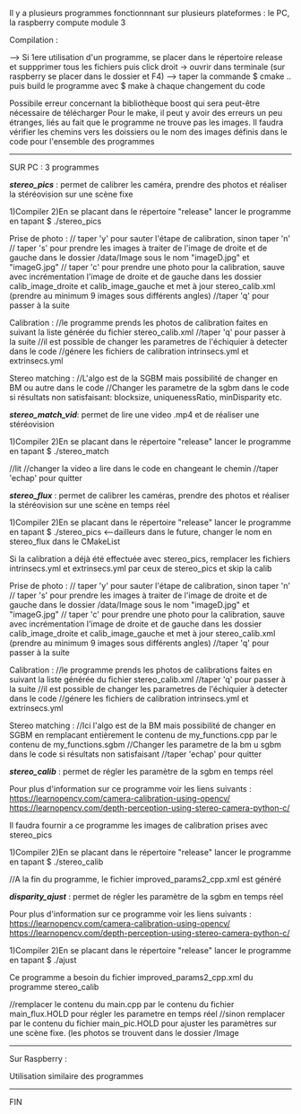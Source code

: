Il y a plusieurs programmes fonctionnnant sur plusieurs plateformes : le PC, la raspberry compute module 3 

Compilation : 

--> Si 1ere utilisation d'un programme, se placer dans le répertoire release et suppprimer tous les fichiers puis click droit -> ouvrir dans terminale  (sur raspberry se placer dans le dossier et F4)
--> taper la commande $ cmake .. puis build le programme avec $ make à chaque changement du code

Possibile erreur concernant la bibliothèque boost qui sera peut-être nécessaire de télécharger
Pour le make, il peut y avoir des erreurs un peu  étranges, liés au fait que le programme ne trouve pas les images. Il faudra vérifier les chemins vers les doissiers ou le nom des images définis dans le code pour l'ensemble des programmes

-------------------------------------------------------------------------------------------------------------------------------------------------------------------------------------------------------

SUR PC : 3 programmes

***stereo_pics*** : permet de calibrer les caméra, prendre des photos et réaliser la stéréovision sur une scène fixe

1)Compiler
2)En se placant dans le répertoire "release" lancer le programme en tapant $ ./stereo_pics

Prise de photo :
// taper 'y' pour sauter l'étape de calibration, sinon taper 'n'
// taper 's' pour prendre les images à traiter de l'image de droite et de gauche dans le dossier /data/Image sous le nom "imageD.jpg" et "imageG.jpg"
// taper 'c' pour prendre une photo pour la calibration, sauve avec incrémentation l'image de droite et de gauche dans les dossier calib_image_droite et calib_image_gauche et met à jour stereo_calib.xml
(prendre au  minimum 9 images sous différents angles) 
//taper 'q' pour passer à la suite

Calibration :
//le programme prends les photos de calibration faites en suivant la liste générée du fichier stereo_calib.xml
//taper 'q' pour passer à la suite
//il est possible de changer les parametres de l'échiquier à detecter dans le code
//génere les fichiers de calibration intrinsecs.yml et extrinsecs.yml

Stereo matching :
//L'algo est de la SGBM mais possibilité de changer en BM ou autre dans le code
//Changer les parametre de la sgbm dans le code si résultats non satisfaisant: blocksize, uniquenessRatio, minDisparity etc.


***stereo_match_vid***: permet de lire une video .mp4 et de réaliser une stéréovision

1)Compiler
2)En se placant dans le répertoire "release" lancer le programme en tapant $ ./stereo_match

//lit 
//changer la video a lire dans le code en changeant le chemin 
//taper 'echap' pour quitter


***stereo_flux*** : permet de calibrer les caméras, prendre des photos et réaliser la stéréovision sur une scène en temps réel

1)Compiler
2)En se placant dans le répertoire "release" lancer le programme en tapant $ ./stereo_pics    <--dailleurs dans le future, changer le nom en stereo_flux dans le CMakeList

Si la calibration a déjà été effectuée avec stereo_pics, remplacer les fichiers intrinsecs.yml et extrinsecs.yml par ceux de stereo_pics et skip la calib

Prise de photo :
// taper 'y' pour sauter l'étape de calibration, sinon taper 'n'
// taper 's' pour prendre les images à traiter de l'image de droite et de gauche dans le dossier /data/Image sous le nom "imageD.jpg" et "imageG.jpg"
// taper 'c' pour prendre une photo pour la calibration, sauve avec incrémentation l'image de droite et de gauche dans les dossier calib_image_droite et calib_image_gauche et met à jour stereo_calib.xml
(prendre au  minimum 9 images sous différents angles) 
//taper 'q' pour passer à la suite

Calibration :
//le programme prends les photos de calibrations faites en suivant la liste générée du fichier stereo_calib.xml
//taper 'q' pour passer à la suite
//il est possible de changer les parametres de l'échiquier à detecter dans le code
//génere les fichiers de calibration intrinsecs.yml et extrinsecs.yml

Stereo matching :
//Ici l'algo est de la BM mais possibilité de changer en SGBM en remplacant entièrement le contenu de my_functions.cpp par le contenu de my_functions.sgbm
//Changer les parametre de la bm u sgbm dans le code si résultats non satisfaisant
//taper 'echap' pour quitter


***stereo_calib*** : permet de régler les paramètre de la sgbm en temps réel

Pour plus d'information sur ce programme voir les liens suivants :
https://learnopencv.com/camera-calibration-using-opencv/
https://learnopencv.com/depth-perception-using-stereo-camera-python-c/

Il faudra fournir a ce programme les images de calibration prises avec stereo_pics


1)Compiler
2)En se placant dans le répertoire "release" lancer le programme en tapant $ ./stereo_calib


//A la fin du programme, le fichier improved_params2_cpp.xml est généré

***disparity_ajust*** : permet de régler les paramètre de la sgbm en temps réel

Pour plus d'information sur ce programme voir les liens suivants :
https://learnopencv.com/camera-calibration-using-opencv/
https://learnopencv.com/depth-perception-using-stereo-camera-python-c/


1)Compiler
2)En se placant dans le répertoire "release" lancer le programme en tapant $ ./ajust 

Ce programme a besoin du fichier improved_params2_cpp.xml du programme stereo_calib

//remplacer le contenu du main.cpp par le contenu du fichier main_flux.HOLD pour régler les parametre en temps réel
//sinon remplacer par le contenu du fichier main_pic.HOLD pour ajuster les paramètres sur une scène fixe. (les photos se trouvent dans le dossier /Image




----------------------------------------------------------------------------------------------------------------------------------------------------------------------------------------------

Sur Raspberry :

Utilisation similaire des programmes


----------------------------------------------------------------------------------------------------------------------------------------------------------------------------------------------


FIN
